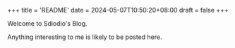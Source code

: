+++
title = 'README'
date = 2024-05-07T10:50:20+08:00
draft = false
+++

Welcome to Sdiodio's Blog.

Anything interesting to me is likely to be posted here.
